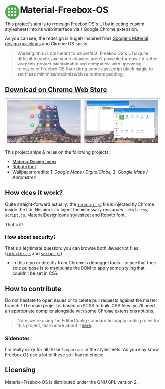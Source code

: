 # <img src="/img/icon-48x48.png" align="left" /> Material-Freebox-OS

This project's aim is to redesign Freebox OS's UI by injecting custom stylesheets into its web interface via a Google Chrome
extension.

As you can see, the redesign is hugely inspired from [Google's Material design guidelines](http://www.google.com/design/spec/material-design/introduction.html)
and Chrome OS specs.

> Warning: this is not meant to be perfect. Freebox OS's UI is quite difficult to style, and some changes aren't possible for now.
I'd rather keep this project maintainable and compatible with upcoming releases of Freebox OS than doing some Javascript black
magic to set these minimize/maximize/close buttons padding.

## [Download on Chrome Web Store](https://chrome.google.com/webstore/detail/material-freebox-os/lhdfonhgkclaigpfmclbahllambeednh)

| ![Material-Freebox-OS](doc/screenshot1.png)  | ![Material-Freebox-OS](doc/screenshot2.png) |
|:--------------------------------------------:|:-------------------------------------------:|

This project ships & relies on the following projects:

* [Material Design Icons](https://materialdesignicons.com)
* [Roboto font](https://www.google.com/fonts/specimen/Roboto)
* Wallpaper credits: 1: *Google Maps / DigitalGlobe*, 2: *Google Maps / Aerometrex*

## How does it work?
Quite straight-forward actually: the [`injecter.js`](js/injecter.js) file is injected by Chrome inside the tab.
 His aim is to inject the necessary resources - `style.css`, `script.js`, MaterialDesignIcons stylesheet and Roboto font.

That's it!

### How about security?
That's a legitimate question: you can browse both Javascript files ([`injecter.js`](js/injecter.js) and [`script.js`](js/script.js))
- in this repo or directly from Chrome's debugger tools - to see that their sole purpose is to manipulate the DOM to apply
 some styling that couldn't be set in CSS.

## How to contribute
Do not hesitate to open issues or to create pull requests against the master branch !
The main project is based on SCSS to build CSS files: you'll need an appropriate compiler alongside with some Chrome extensions notions.

> Note: we're using the EditorConfig standard to supply coding rules for this project, learn more about it [here](http://editorconfig.org/).

### Sidenotes
I'm really sorry for all these `!important` in the stylesheets. As you may know, Freebox OS use a lot of these so I had no choice.

## Licensing
Material-Freebox-OS is distributed under the GNU GPL version 2.
